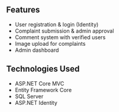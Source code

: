 ## Features
- User registration & login (Identity)
- Complaint submission & admin approval
- Comment system with verified users
- Image upload for complaints
- Admin dashboard

## Technologies Used
- ASP.NET Core MVC
- Entity Framework Core
- SQL Server
- ASP.NET Identity
